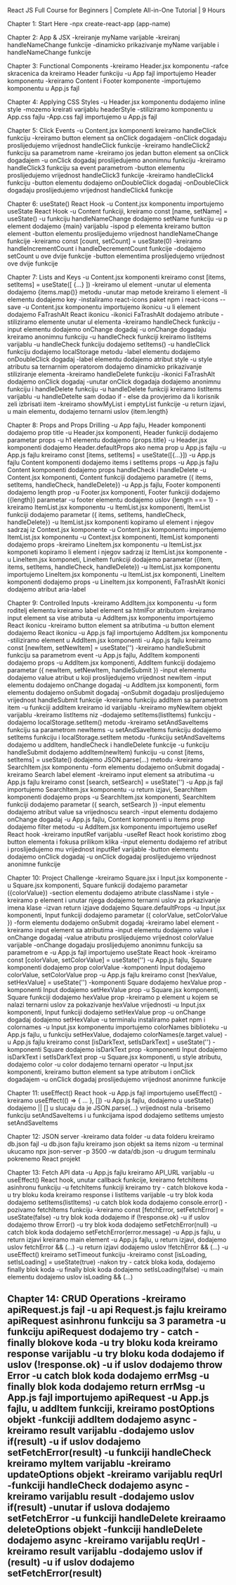 React JS Full Course for Beginners | Complete All-in-One Tutorial | 9 Hours


Chapter 1: Start Here
-npx create-react-app (app-name)


Chapter 2: App & JSX
-kreiranje myName varijable
-kreiranj handleNameChange funkcije
-dinamicko prikazivanje myName varijable i handleNameChange funkcije


Chapter 3: Functional Components
-kreiramo Header.jsx komponentu
-rafce skracenica da kreiramo Header funkciju
-u App fajl importujemo Header komponentu
-kreiramo Content i Footer komponente
-importujemo komponentu u App.js fajl


Chapter 4: Applying CSS Styles
-u Header.jsx komponentu dodajemo inline style
-mozemo kreirati varijablu headerStyle
-stiliziramo komponentu u App.css fajlu
-App.css fajl importujemo u App.js fajl


Chapter 5: Click Events
-u Content.jsx komponenti kreiramo handleClick funkciju
-kreiramo button element sa onClick dogadajem
-onClick dogadaju proslijedujemo vrijednost handleClick funkcije
-kreiramo handleClick2 funkciju sa parametrom name
-kreiramo jos jedan button element sa onClick dogadajem
-u onClick dogadaj proslijedujemo anonimnu funkciju
-kreiramo handleClick3 funkciju sa event parametrom
-button elementu proslijedujemo vrijednost handleClick3 funkcije
-kreiramo handleClick4 funkciju
-button elementu dodajemo onDoubleClick dogadaj
-onDoubleClick dogadaju proslijedujemo vrijednost handleClick4 funkcije


Chapter 6: useState() React Hook
-u Content.jsx komponentu importujemo useState React Hook
-u Content funkciji, kreiramo const [name, setName] = useState()
-u funkciju handleNameChange dodajemo setName funkciju
-u p element dodajemo {main} varijablu
-ispod p elementa kreiramo button element 
-button elementu proslijedujemo vrijednost handleNameChange funkcije
-kreiramo const [count, setCount] = useState(0)
-kreiramo handleIncrementCount i handleDecrementCount funkcije
-dodajemo setCount u ove dvije funkcije
-button elementima proslijedujemo vrijednost ove dvije funkcije


Chapter 7: Lists and Keys
-u Content.jsx komponenti kreiramo const [items, setItems] = useState([ {...} ])
-kreiramo ul element
-unutar ul elementa dodajemo {items.map()} metodu
-unutar map metode kreiramo li element
-li elementu dodajemo key
-instaliramo react-icons paket npm i react-icons --save
-u Content.jsx komponentu importujemo ikonicu
-u li element dodajemo FaTrashAlt React ikonicu
-ikonici FaTrashAlt dodajemo atribute
-stiliziramo elemente unutar ul elementa
-kreiramo handleCheck funkciju
-input elementu dodajemo onChange dogadaj
-u onChange dogadaju kreiramo anonimnu funkciju
-u handleCheck funkciji kreiramo listItems varijablu
-u handleCheck funkciju dodajemo setItems()
-u handleClick funkciju dodajemo localStorage metodu
-label elementu dodajemo onDoubleClick dogadaj
-label elementu dodajemo atribut style
-u style atributu sa ternarnim operatorom dodajemo dinamicko prikazivanje stiliziranje elementa
-kreiramo handleDelete funkciju
-ikonici FaTrashAlt dodajemo onClick dogadaj
-unutar onClick dogadaja dodajemo anonimnu funkciju i handleDelete funkciju
-u handleDelete funkciji kreiramo listItems varijablu
-u handleDetelte sam dodao if - else da provjerimo da li korisnik zeli izbrisati item
-kreiramo showMyList i emptyList funkcije
-u return izjavi, u main elementu, dodajemo ternarni uslov {item.length}


Chapter 8: Props and Props Drilling
-u App fajlu, Header komponenti dodajemo prop title
-u Header.jsx komponenti, Header funkciji dodajemo parametar props
-u h1 elementu dodajemo {props.title}
-u Header.jsx komponenti dodajemo Header.defaultProps ako nema prop u App.js fajlu
-u App.js fajlu kreiramo const [items, setItems] = useState([{...}])
-u App.js fajlu Content komponenti dodajemo items i setItems props
-u App.js fajlu Content komponenti dodajemo props handleCheck i handleDelete
-u Content.jsx komponenti, Content funkciji dodajemo parametre ({ items, setItems, handleCheck, handleDelete})
-u App.js fajlu, Footer komponenti dodajemo length prop
-u Footer.jsx komponenti, Footer funkciji dodajemo ({length}) parametar
-u footer elementu dodajemo uslov {length === 1}
-kreiramo ItemList.jsx komponentu
-u ItemList.jsx komponenti, ItemList funkciji dodajemo parametar ({ items, setItems, handleCheck, handleDelete})
-u ItemList.jsx komponenti kopiramo ul element i njegov sadrzaj iz Context.jsx komponente
-u Content.jsx komponentu importujemo ItemList.jsx komponentu
-u Context.jsx komponenti, ItemList komponenti dodajemo props
-kreiramo LineItem.jsx komponentu
-u ItemList.jsx komponeti kopiramo li element i njegov sadrzaj iz ItemList.jsx komponente
-u LineItem.jsx komponeti, LineItem funkciji dodajemo parametar ({item, items, setItems, handleCheck, handleDelete})
-u ItemList.jsx komponentu importujemo LineItem.jsx komponentu
-u ItemList.jsx komponenti, LineItem komponenti dodajemo props
-u LineItem.jsx komponenti, FaTrashAlt ikonici dodajemo atribut aria-label


Chapter 9: Controlled Inputs
-kreiramo AddItem.jsx komponentu
-u form roditelj elementu kreiramo label element sa htmlFor atributom
-kreiramo input element sa vise atributa
-u AddItem.jsx komponentu importujemo React ikonicu
-kreiramo button element sa atributima
-u button element dodajemo React ikonicu
-u App.js fajl importujemo AddItem.jsx komponentu
-stiliziramo element u AddItem.jsx komponenti
-u App.js fajlu kreiramo const [newItem, setNewItem] = useState('')
-kreiramo handleSubmit funkciju sa parametrom event 
-u App.js fajlu, AddItem komponenti dodajemo props
-u AddItem.jsx komponenti, AddItem funkciji dodajemo parametar ({ newItem, setNewItem, handleSubmit })
-input elementu dodajemo value atribut u koji proslijedujemo vrijednost newItem
-input elementu dodajemo onChange dogadaj
-u AddItem.jsx komponenti, form elementu dodajemo onSubmit dogadaj
-onSubmit dogadaju proslijedujemo vrijednost handleSubmit funkcije
-kreiramo funkciju addItem sa parametrom item
-u funkciji addItem kreiramo id varijablu
-kreiramo myNewItem objekt varijablu
-kreiramo listItems niz
-dodajemo setItems(listItems) funkciju
-dodajemo localStorage.setItem() metodu
-kreiramo setAndSaveItems funkciju sa parametrom newItems
-u setAndSaveItems funkciju dodajemo setItems funkciju i localStorage.setItem metodu
-funkciju setAndSaveItems dodajemo u addItem, handleCheck i handleDelete funkcije
-u funkciju handleSubmit dodajemo addItem(newItem) funkciju
-u const [items, setItems] = useState() dodajemo JSON.parse(...) metodu
-kreiramo SearchItem.jsx komponentu
-form elementu dodajemo onSubmit dogadaj
-kreiramo Search label element
-kreiramo input element sa atributima
-u App.js fajlu kreiramo const [search, setSearch] = useState('')
-u App.js fajl importujemo SearchItem.jsx komponentu
-u return izjavi, SearchItem komponenti dodajemo props
-u SearchItem.jsx komponenti, SearchItem funkciji dodajemo parametar ({ search, setSearch })
-input elementu dodajemo atribut value sa vrijednoscu search
-input elementu dodajemo onChange dogadaj
-u App.js fajlu, Content komponenti u items prop dodajemo filter metodu
-u AddItem.jsx komponentu importujemo useRef React hook
-kreiramo inputRef varijablu
-useRef React hook koristimo zbog button elementa i fokusa prilikom klika
-input elementu dodajemo ref atribut i proslijedujemo mu vrijednost inputRef varijable
-button elementu dodajemo onClick dogadaj
-u onClick dogadaj proslijedujemo vrijednost anonimne funkcije


Chapter 10: Project Challenge
-kreiramo Square.jsx i Input.jsx komponente
-u Square.jsx komponenti, Square funkciji dodajemo parametar ({colorValue})
-section elementu dodajemo atribute className i style
-kreiramo p element i unutar njega dodajemo ternarni uslov za prkazivanje imena klase
-izvan return izjave dodajemo Square.defaultProps
-u Input.jsx komponenti, Input funkciji dodajemo parametar ({ colorValue, setColorValue })
-form elementu dodajemo onSubmit dogadaj
-kreiramo label element
-kreiramo input element sa atributima
-input elementu dodajemo value i onChange dogadaj
-value atributu proslijedujemo vrijednost colorValue varijable
-onChange dogadaju proslijedujemo anonimnu funkciju sa parametrom e
-u App.js fajl importujemo useState React hook
-kreiramo const [colorValue, setColorValue] = useState('')
-u App.js fajlu, Square komponenti dodajemo prop colorValue
-komponenti Input dodajemo colorValue, setColorValue prop
-u App.js fajlu kreiramo const [hexValue, setHexValue] = useState('')
-komponenti Square dodajemo hexValue prop
-komponenti Input dodajemo setHexValue prop
-u Square.jsx komponenti, Square funkciji dodajemo hexValue prop
-kreiramo p element u kojem se nalazi ternarni uslov za pokazivanje hexValue vrijednosti
-u Input.jsx komponenti, Input funkciji dodajemo setHexValue prop
-u onChange dogadaj dodajemo setHexValue
-u terminalu instaliramo paket npm i colornames
-u Input.jsx komponentu importujemo colorNames biblioteku
-u App.js fajlu, u funkciju setHexValue, dodajemo colorNames(e.target.value)
-u App.js fajlu kreiramo const [isDarkText, setIsDarkText] = useState('')
-komponenti Square dodajemo isDarkText prop
-komponenti Input dodajemo isDarkText i setIsDarkText prop
-u Square.jsx komponenti, u style atributu, dodajemo color
-u color dodajemo ternarni operator
-u Input.jsx komponenti, kreiramo button element sa type atributom i onClick dogadajem
-u onClick dogadaj proslijedujemo vrijednost anonimne funkcije


Chapter 11: useEffect() React hook
-u App.js fajl importujemo useEffect()
-kreiramo useEffect(() => { ... }, [])
-u App.js fajlu, dodajemo u useState() dodajemo || [] u slucaju da je JSON.parse(...) vrijednost nula
-brisemo funkciju setAndSaveItems i u funkcijama ispod dodajemo setItems umjesto setAndSaveItems


Chapter 12: JSON server
-kreiramo data folder
-u data folderu kreiramo db.json fajl
-u db.json fajlu kreiramo json objekt sa items nizom
-u terminal ukucamo npx json-server -p 3500 -w data/db.json
-u drugum terminalu pokrenemo React projekt


Chapter 13: Fetch API data
-u App.js fajlu kreiramo API_URL varijablu
-u useEffect() React hook, unutar callback funkcije, kreiramo fetchItems asinhronu funkciju
-u fetchItems funkciji kreiramo try - catch blokove koda
-u try bloku koda kreiramo response i listItems varijable
-u try blok koda dodajemo setItems(listItems)
-u catch blok koda dodajemo console.error()
-pozivamo fetchItems funkciju
-kreiramo const [fetchError, setFetchError] = useState(false)
-u try blok koda dodajemo if (!response.ok)
-u if uslov dodajemo throw Error()
-u try blok koda dodajemo setFetchError(null)
-u catch blok koda dodajemo setFetchError(error.message)
-u App.js fajlu, u return izjavi kreiramo main element
-u App.js fajlu, u return izjavi, dodajemo uslov fetchError && (...)
-u return izjavi dodajemo uslov !fetchError && (...)
-u useEffect() kreiramo setTimeout funkciju
-kreiramo const [isLoading, setIsLoading] = useState(true)
-nakon try - catck bloka koda, dodajemo finally blok koda
-u finally blok koda dodajemo setIsLoading(false)
-u main elementu dodajemo uslov isLoading && (...)


Chapter 14: CRUD Operations
-kreiramo apiRequest.js fajl
-u api Request.js fajlu kreiramo apiRequest asinhronu funkciju sa 3 parametra
-u funkciju apiRequest dodajemo try - catch - finally blokove koda
-u try bloku koda kreiramo response varijablu
-u try bloku koda dodajemo if uslov (!response.ok)
-u if uslov dodajemo throw Error
-u catch blok koda dodajemo errMsg
-u finally blok koda dodajemo return errMsg
-u App.js fajl importujemo apiRequest
-u App.js fajlu, u addItem funkciji, kreiramo postOptions objekt
-funkciji addItem dodajemo async
-kreiramo result varijablu 
-dodajemo uslov if(result)
-u if uslov dodajemo setFetchError(result)
-u funkciji handleCheck kreiramo myItem varijablu
-kreiramo updateOptions objekt
-kreiramo varijablu reqUrl
-funkciji handleCheck dodajemo async
-kreiramo varijablu result
-dodajemo uslov if(result)
-unutar if uslova dodajemo setFetchError
-u funkciji handleDelete kreiraamo deleteOptions objekt
-funkciji handleDelete dodajemo async
-kreiramo varijablu reqUrl
-kreiramo result varijablu
-dodajemo uslov if (result)
-u if uslov dodajemo setFetchError(result)
-
